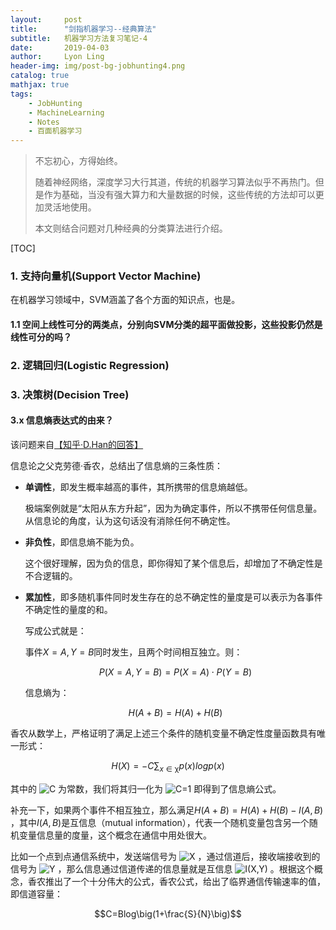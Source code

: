 ```yaml
---
layout:     post
title:      "剑指机器学习--经典算法"
subtitle:   机器学习方法复习笔记-4
date:       2019-04-03
author:     Lyon Ling
header-img: img/post-bg-jobhunting4.png
catalog: true
mathjax: true
tags:
    - JobHunting
    - MachineLearning
    - Notes
    - 百面机器学习
---
```


> 不忘初心，方得始终。
>
> 随着神经网络，深度学习大行其道，传统的机器学习算法似乎不再热门。但是作为基础，当没有强大算力和大量数据的时候，这些传统的方法却可以更加灵活地使用。
>
> 本文则结合问题对几种经典的分类算法进行介绍。

[TOC]

### 1. 支持向量机(Support Vector Machine)

在机器学习领域中，SVM涵盖了各个方面的知识点，也是。

#### 1.1 空间上线性可分的两类点，分别向SVM分类的超平面做投影，这些投影仍然是线性可分的吗？



### 2. 逻辑回归(Logistic Regression)



### 3. 决策树(Decision Tree)



#### 3.x 信息熵表达式的由来？

该问题来自[【知乎·D.Han的回答】](https://www.zhihu.com/question/22178202/answer/223017546)

信息论之父克劳德·香农，总结出了信息熵的三条性质：

- **单调性**，即发生概率越高的事件，其所携带的信息熵越低。

  极端案例就是“太阳从东方升起”，因为为确定事件，所以不携带任何信息量。从信息论的角度，认为这句话没有消除任何不确定性。

- **非负性**，即信息熵不能为负。

  这个很好理解，因为负的信息，即你得知了某个信息后，却增加了不确定性是不合逻辑的。

- **累加性**，即多随机事件同时发生存在的总不确定性的量度是可以表示为各事件不确定性的量度的和。

  写成公式就是：

  事件$X=A, Y=B$同时发生，且两个时间相互独立。则：

  $$P(X=A,Y=B)=P(X=A)\cdot P(Y=B)$$

  信息熵为：

  $$H(A+B)=H(A)+H(B)$$

香农从数学上，严格证明了满足上述三个条件的随机变量不确定性度量函数具有唯一形式：

$$H(X) = -C\sum_{x\in\mathbb{\chi}}p(x)logp(x)$$

其中的 ![C](https://www.zhihu.com/equation?tex=C) 为常数，我们将其归一化为 ![C=1](https://www.zhihu.com/equation?tex=C%3D1) 即得到了信息熵公式。



补充一下，如果两个事件不相互独立，那么满足$H(A+B)=H(A)+H(B)-I(A,B)$ ，其中$I(A,B)$是互信息（mutual information），代表一个随机变量包含另一个随机变量信息量的度量，这个概念在通信中用处很大。

比如一个点到点通信系统中，发送端信号为 ![X](https://www.zhihu.com/equation?tex=X) ，通过信道后，接收端接收到的信号为 ![Y](https://www.zhihu.com/equation?tex=Y) ，那么信息通过信道传递的信息量就是互信息 ![I(X,Y)](https://www.zhihu.com/equation?tex=I%28X%2CY%29) 。根据这个概念，香农推出了一个十分伟大的公式，香农公式，给出了临界通信传输速率的值，即信道容量：

$$C=Blog\big(1+\frac{S}{N}\big)$$
